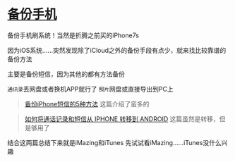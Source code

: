 # [备份手机](https://github.com/noteMay/blog/issues/38)

备份手机刷系统！当然是折腾之前买的iPhone7s

因为iOS系统……突然发现除了iCloud之外的备份手段有点少，就来找比较靠谱的备份方法

主要是备份短信，因为其他的都有方法备份

`通讯录`丢网盘或者换机APP就行了
`照片`网盘或直接导出到PC上

> [备份iPhone短信的5种方法](https://zh-cn.aiseesoft.com/how-to/backup-text-messages-on-iphone.html)
这篇介绍了蛮多的

> [如何将通话记录和短信从 IPHONE 转移到 ANDROID](https://www.a7la-home.com/zh-CN/transfer-calls-logs-sms-iphone-android/)
这篇虽然是转移，但是够用了

结合这两篇总结下来就是iMazing和iTunes
先试试看iMazing……iTunes没什么兴趣